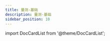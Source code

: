 ```yaml
---
title: 量测-基础
description: 量测-基础
sidebar_position: 10
---
```


import DocCardList from '@theme/DocCardList';

<DocCardList />